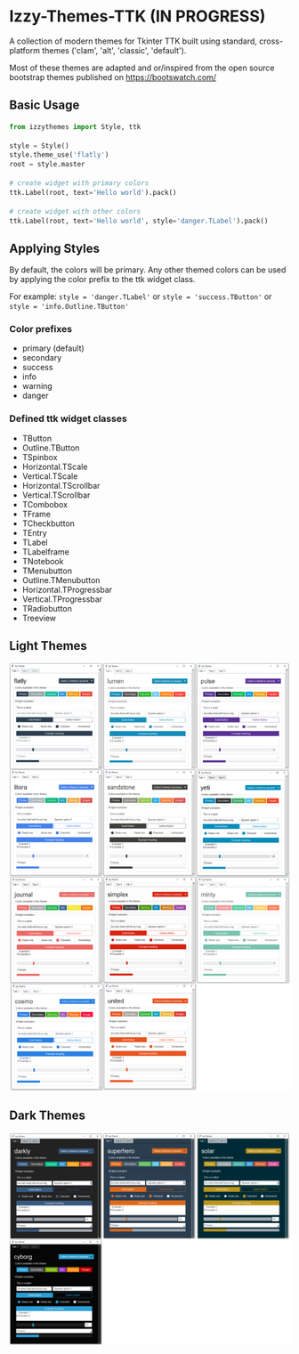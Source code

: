 # Izzy-Themes-TTK  (IN PROGRESS)
A collection of modern themes for Tkinter TTK built using standard, cross-platform themes ('clam', 'alt', 'classic', 'default'). 
   
Most of these themes are adapted and or/inspired from the open source bootstrap themes published on https://bootswatch.com/

## Basic Usage
```python
from izzythemes import Style, ttk

style = Style()
style.theme_use('flatly')
root = style.master

# create widget with primary colors
ttk.Label(root, text='Hello world').pack()

# create widget with other colors
ttk.Label(root, text='Hello world', style='danger.TLabel').pack()
```
## Applying Styles
By default, the colors will be primary. Any other themed colors can be used by applying the color prefix to the ttk widget class.
  
For example: `style = 'danger.TLabel'` or `style = 'success.TButton'` or `style = 'info.Outline.TButton'`

### Color prefixes
- primary (default)
- secondary
- success
- info
- warning
- danger

### Defined ttk widget classes
- TButton
- Outline.TButton
- TSpinbox
- Horizontal.TScale
- Vertical.TScale
- Horizontal.TScrollbar
- Vertical.TScrollbar
- TCombobox
- TFrame
- TCheckbutton
- TEntry
- TLabel
- TLabelframe
- TNotebook
- TMenubutton
- Outline.TMenubutton
- Horizontal.TProgressbar
- Vertical.TProgressbar
- TRadiobutton
- Treeview

## Light Themes
![](examples/light_themes.png)
  
## Dark Themes
![](examples/dark_themes.png)



